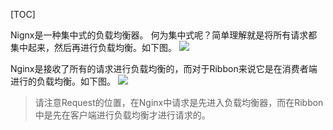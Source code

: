 [TOC]

Nignx是一种集中式的负载均衡器。
何为集中式呢？简单理解就是将所有请求都集中起来，然后再进行负载均衡。如下图。
![](https://segmentfault.com/img/remote/1460000022470035)

Nginx是接收了所有的请求进行负载均衡的，而对于Ribbon来说它是在消费者端进行的负载均衡。如下图。
![](https://segmentfault.com/img/remote/1460000022470036)

> 请注意Request的位置，在Nginx中请求是先进入负载均衡器，而在Ribbon中是先在客户端进行负载均衡才进行请求的。